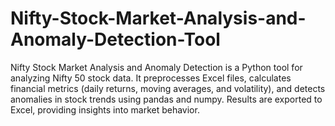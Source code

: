 # Nifty-Stock-Market-Analysis-and-Anomaly-Detection-Tool
Nifty Stock Market Analysis and Anomaly Detection is a Python tool for analyzing Nifty 50 stock data. It preprocesses Excel files, calculates financial metrics (daily returns, moving averages, and volatility), and detects anomalies in stock trends using pandas and numpy. Results are exported to Excel, providing insights into market behavior.
